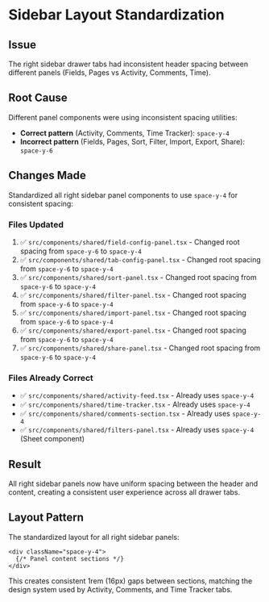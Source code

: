 # Sidebar Layout Standardization

## Issue
The right sidebar drawer tabs had inconsistent header spacing between different panels (Fields, Pages vs Activity, Comments, Time).

## Root Cause
Different panel components were using inconsistent spacing utilities:
- **Correct pattern** (Activity, Comments, Time Tracker): `space-y-4`
- **Incorrect pattern** (Fields, Pages, Sort, Filter, Import, Export, Share): `space-y-6`

## Changes Made

Standardized all right sidebar panel components to use `space-y-4` for consistent spacing:

### Files Updated
1. ✅ `src/components/shared/field-config-panel.tsx` - Changed root spacing from `space-y-6` to `space-y-4`
2. ✅ `src/components/shared/tab-config-panel.tsx` - Changed root spacing from `space-y-6` to `space-y-4`
3. ✅ `src/components/shared/sort-panel.tsx` - Changed root spacing from `space-y-6` to `space-y-4`
4. ✅ `src/components/shared/filter-panel.tsx` - Changed root spacing from `space-y-6` to `space-y-4`
5. ✅ `src/components/shared/import-panel.tsx` - Changed root spacing from `space-y-6` to `space-y-4`
6. ✅ `src/components/shared/export-panel.tsx` - Changed root spacing from `space-y-6` to `space-y-4`
7. ✅ `src/components/shared/share-panel.tsx` - Changed root spacing from `space-y-6` to `space-y-4`

### Files Already Correct
- ✅ `src/components/shared/activity-feed.tsx` - Already uses `space-y-4`
- ✅ `src/components/shared/time-tracker.tsx` - Already uses `space-y-4`
- ✅ `src/components/shared/comments-section.tsx` - Already uses `space-y-4`
- ✅ `src/components/shared/filters-panel.tsx` - Already uses `space-y-4` (Sheet component)

## Result
All right sidebar panels now have uniform spacing between the header and content, creating a consistent user experience across all drawer tabs.

## Layout Pattern
The standardized layout for all right sidebar panels:
```tsx
<div className="space-y-4">
  {/* Panel content sections */}
</div>
```

This creates consistent 1rem (16px) gaps between sections, matching the design system used by Activity, Comments, and Time Tracker tabs.
